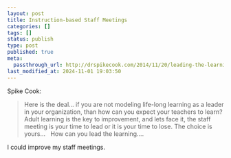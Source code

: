 ```yaml
---
layout: post
title: Instruction-based Staff Meetings
categories: []
tags: []
status: publish
type: post
published: true
meta:
  passthrough_url: http://drspikecook.com/2014/11/20/leading-the-learning-at-staff-meetings-323365/
last_modified_at: 2024-11-01 19:03:50
---
```


Spike Cook:


>Here is the deal… if you are not modeling life-long learning as a leader in your organization, than how can you expect your teachers to learn? Adult learning is the key to improvement, and lets face it, the staff meeting is your time to lead or it is your time to lose. The choice is yours…   How can you lead the learning….



I could improve my staff meetings.
